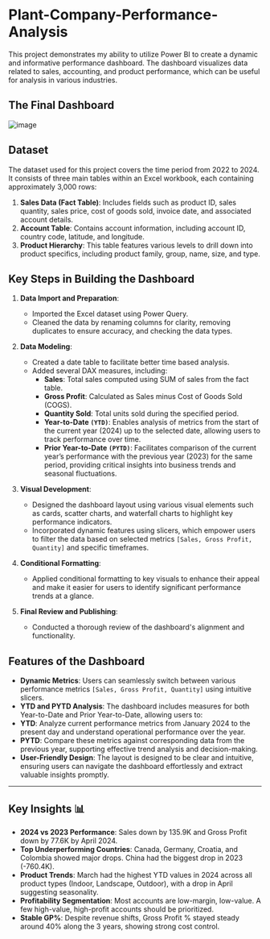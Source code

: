 # Plant-Company-Performance-Analysis

This project demonstrates my ability to utilize Power BI to create a dynamic and informative performance dashboard. The dashboard visualizes data related to sales, accounting, and product performance, which can be useful for analysis in various industries.

## The Final Dashboard 
![image](https://github.com/user-attachments/assets/d1ff7bec-56a6-4f4a-8555-c999a4896cd8)


## Dataset
The dataset used for this project covers the time period from 2022 to 2024. It consists of three main tables within an Excel workbook, each containing approximately 3,000 rows:
1. **Sales Data (Fact Table)**: Includes fields such as product ID, sales quantity, sales price, cost of goods sold, invoice date, and associated account details.
2. **Account Table**: Contains account information, including account ID, country code, latitude, and longitude.
3. **Product Hierarchy**: This table features various levels to drill down into product specifics, including product family, group, name, size, and type.

## Key Steps in Building the Dashboard
1. **Data Import and Preparation**:
   - Imported the Excel dataset using Power Query.
   - Cleaned the data by renaming columns for clarity, removing duplicates to ensure accuracy, and checking the data types.

2. **Data Modeling**:
   - Created a date table to facilitate better time based analysis.
   - Added several DAX measures, including:
     - **Sales**: Total sales computed using SUM of sales from the fact table.
     - **Gross Profit**: Calculated as Sales minus Cost of Goods Sold (COGS).
     - **Quantity Sold**: Total units sold during the specified period.
     - **Year-to-Date `(YTD)`**: Enables analysis of metrics from the start of the current year (2024) up to the selected date, allowing users to track performance over time.
     - **Prior Year-to-Date `(PYTD)`**: Facilitates comparison of the current year’s performance with the previous year (2023) for the same period, providing critical insights into business trends and seasonal fluctuations.

3. **Visual Development**:
   - Designed the dashboard layout using various visual elements such as cards, scatter charts, and waterfall charts to highlight key performance indicators.
   - Incorporated dynamic features using slicers, which empower users to filter the data based on selected metrics `[Sales, Gross Profit, Quantity]` and specific timeframes.

4. **Conditional Formatting**:
   - Applied conditional formatting to key visuals to enhance their appeal and make it easier for users to identify significant performance trends at a glance.

5. **Final Review and Publishing**:
   - Conducted a thorough review of the dashboard's alignment and functionality.

## Features of the Dashboard
- **Dynamic Metrics**: Users can seamlessly switch between various performance metrics `[Sales, Gross Profit, Quantity]` using intuitive slicers.
- **YTD and PYTD Analysis**: The dashboard includes measures for both Year-to-Date and Prior Year-to-Date, allowing users to:
- **YTD**: Analyze current performance metrics from January 2024 to the present day and understand operational performance over the year.
- **PYTD**: Compare these metrics against corresponding data from the previous year, supporting effective trend analysis and decision-making.
- **User-Friendly Design**: The layout is designed to be clear and intuitive, ensuring users can navigate the dashboard effortlessly and extract valuable insights promptly.
-----------

## Key Insights 📊

- **2024 vs 2023 Performance**: Sales down by 135.9K and Gross Profit down by 77.6K by April 2024.
- **Top Underperforming Countries**: Canada, Germany, Croatia, and Colombia showed major drops. China had the biggest drop in 2023 (-760.4K).
- **Product Trends**: March had the highest YTD values in 2024 across all product types (Indoor, Landscape, Outdoor), with a drop in April suggesting seasonality.
- **Profitability Segmentation**: Most accounts are low-margin, low-value. A few high-value, high-profit accounts should be prioritized.
- **Stable GP%**: Despite revenue shifts, Gross Profit % stayed steady around 40% along the 3 years, showing strong cost control.
